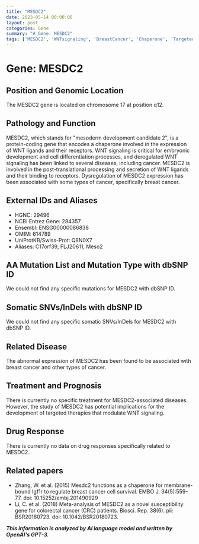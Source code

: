 ```yaml
---
title: "MESDC2"
date: 2023-05-14 00:00:00
layout: post
categories: Gene
summary: "# Gene: MESDC2"
tags: ['MESDC2', 'WNTsignaling', 'BreastCancer', 'Chaperone', 'TargetedTherapies', 'ColorectalCancer', 'ProteinCodingGene', 'GeneticExpression']
---
```


# Gene: MESDC2

## Position and Genomic Location
The MESDC2 gene is located on chromosome 17 at position q12. 

## Pathology and Function
MESDC2, which stands for "mesoderm development candidate 2", is a protein-coding gene that encodes a chaperone involved in the expression of WNT ligands and their receptors. WNT signaling is critical for embryonic development and cell differentiation processes, and deregulated WNT signaling has been linked to several diseases, including cancer. MESDC2 is involved in the post-translational processing and secretion of WNT ligands and their binding to receptors. Dysregulation of MESDC2 expression has been associated with some types of cancer, specifically breast cancer.

## External IDs and Aliases
- HGNC: 29496
- NCBI Entrez Gene: 284357
- Ensembl: ENSG00000086838
- OMIM: 614789
- UniProtKB/Swiss-Prot: Q8N0X7
- Aliases: C17orf39, FLJ20611, Meso2

## AA Mutation List and Mutation Type with dbSNP ID
We could not find any specific mutations for MESDC2 with dbSNP ID.

## Somatic SNVs/InDels with dbSNP ID
We could not find any specific somatic SNVs/InDels for MESDC2 with dbSNP ID.

## Related Disease
The abnormal expression of MESDC2 has been found to be associated with breast cancer and other types of cancer.

## Treatment and Prognosis
There is currently no specific treatment for MESDC2-associated diseases. However, the study of MESDC2 has potential implications for the development of targeted therapies that modulate WNT signaling.

## Drug Response
There is currently no data on drug responses specifically related to MESDC2.

## Related papers
- Zhang, W. et al. (2015) Mesdc2 functions as a chaperone for membrane-bound Igf1r to regulate breast cancer cell survival. EMBO J. 34(5):559-77. doi: 10.15252/embj.201490929
- Li, C. et al. (2018) Meta-analysis of MESDC2 as a novel susceptibility gene for colorectal cancer (CRC) patients. Biosci. Rep. 38(6). pii: BSR20180723. doi: 10.1042/BSR20180723.

**_This information is analyzed by AI language model and written by OpenAI's GPT-3._**